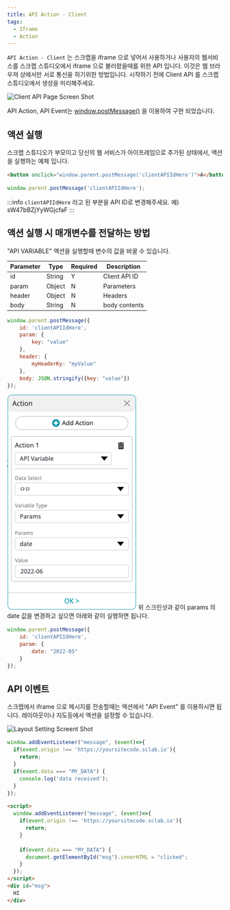 ```yaml
---
title: API Action - Client
tags:
  - Iframe
  - Action
---
```


`API Action - Client` 는 스크랩을 iframe 으로 넣어서 사용하거나 사용자의 웹서비스를 스크랩 스튜디오에서 iframe 으로 불러왔을때를 위한 API 입니다.
이것은 웹 브라우져 상에서만 서로 통신을 하기위한 방법입니다.
시작하기 전에 Client API 를 스크랩 스튜디오에서 생성을 미리해주세요.

![Client API Page Screen Shot](./api_action_client_screen_shot.png)

API Action, API Event는 [window.postMessage()](https://developer.mozilla.org/en-US/docs/Web/API/Window/postMessage) 을 이용하여 구현 되었습니다.

## 액션 실행

스크랩 스튜디오가 부모이고 당신의 웹 서비스가 아이프레임으로 추가된 상태에서, 액션을 실행하는 예제 입니다.

```html
<button onclick="window.parent.postMessage('clientAPIIdHere')">A</button>
```

```javascript
window.parent.postMessage('clientAPIIdHere');
```

:::info
`clientAPIIdHere` 라고 된 부분을 API ID로 변경해주세요. 예) sW47bBZjYyWGjcfaF
:::

## 액션 실행 시 매개변수를 전달하는 방법

"API VARIABLE" 액션을 실행할때 변수의 값을 바꿀 수 있습니다.

| Parameter | Type   | Required | Description   |
|-----------|--------|----------|---------------|
| id        | String | Y        | Client API ID |
| param     | Object | N        | Parameters    |
| header    | Object | N        | Headers       |
| body      | String | N        | body contents |

```javascript
window.parent.postMessage({
    id: 'clientAPIIdHere',
    param: {
        key: "value"
    },
    header: {
        myHeaderKy: "myValue"
    },
    body: JSON.stringify({key: "value"})
});
```

![APIVariableAction.png](./APIVariableAction.png)
위 스크린샷과 같이 params 의 date 값을 변경하고 싶으면 아래와 같이 실행하면 됩니다.
```javascript
window.parent.postMessage({
    id: 'clientAPIIdHere',
    param: {
        date: "2022-05"
    }
});
```

## API 이벤트

스크랩에서 iframe 으로 메시지를 전송할때는 액션에서 "API Event" 를 이용하시면 됩니다. 레이아웃이나 지도등에서 액션을 설정할 수 있습니다.

![Layout Setting Screent Shot](./layout_API_EVENT_screen_shot.png)

```javascript
window.addEventListener("message", (event)=>{
  if(event.origin !== 'https://yoursitecode.sclab.io'){
    return;
  }
  if(event.data === "MY_DATA") {
    console.log('data received');
  }
});
```

```html
<script>
  window.addEventListener("message", (event)=>{
    if(event.origin !== 'https://yoursitecode.sclab.io'){
      return;
    }
    
    if(event.data === "MY_DATA") {
      document.getElementById("msg").innerHTML = "clicked";
    }
  });
</script>
<div id="msg">
  HI
</div>
```